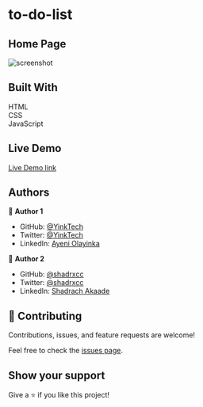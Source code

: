 # to-do-list
> 

## Home Page
![screenshot](img/home.png)

## Built With 
HTML <br> CSS <br> JavaScript

## Live Demo

[Live Demo link]()

## Authors

👤 **Author 1**

- GitHub: [@YinkTech](https://github.com/yinktech)
- Twitter: [@YinkTech](https://twitter.com/yinktech)
- LinkedIn: [Ayeni Olayinka](https://www.linkedin.com/in/ayeni-olayinka-726181134/)

👤 **Author 2**

- GitHub: [@shadrxcc](https://github.com/shadrxcc)
- Twitter: [@shadrxcc](https://twitter.com/shadrxcc)
- LinkedIn: [Shadrach Akaade](https://www.linkedin.com/in/shadrach-akaade-24a375189/)

## 🤝 Contributing
Contributions, issues, and feature requests are welcome!

Feel free to check the [issues page](https://github.com/shadrxcc/to-do-list/issues).

## Show your support

Give a ⭐️ if you like this project!

